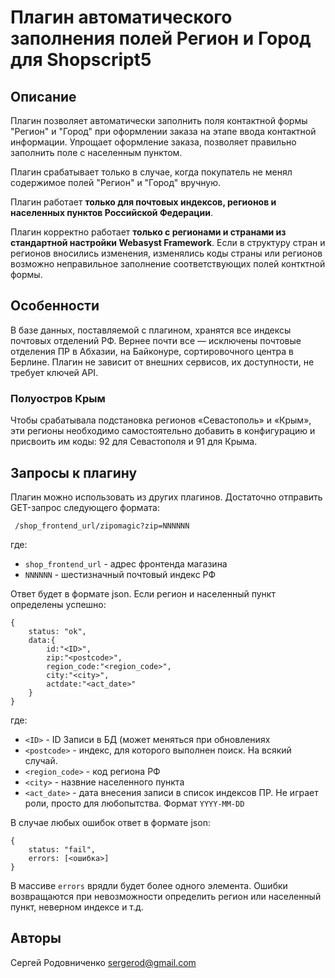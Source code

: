 # Плагин автоматического заполнения полей Регион и Город для Shopscript5

## Описание
Плагин позволяет автоматически заполнить поля контактной формы "Регион" и "Город"
при оформлении заказа на этапе ввода контактной информации. Упрощает оформление
заказа, позволяет правильно заполнить поле с населенным пунктом.

Плагин срабатывает только в случае, когда покупатель не менял содержимое полей
"Регион" и "Город" вручную.

Плагин работает **только для почтовых индексов, регионов и населенных пунктов
Российской Федерации**.

Плагин корректно работает **только с регионами и странами из стандартной настройки
Webasyst Framework**. Если в структуру стран и регионов вносились изменения,
изменялись коды страны или регионов возможно неправильное заполнение соответствующих
полей контктной формы.

## Особенности
В базе данных, поставляемой с плагином, хранятся все индексы почтовых отделений
РФ. Вернее почти все — исключены почтовые отделения ПР в Абхазии, на Байконуре,
сортировочного центра в Берлине. Плагин не зависит от внешних сервисов, их
доступности, не требует ключей API.

### Полуостров Крым
Чтобы срабатывала подстановка регионов «Севастополь» и «Крым», эти регионы
необходимо самостоятельно добавить в конфигурацию и присвоить им коды: 92 для
Севастополя и 91 для Крыма.

## Запросы к плагину
Плагин можно использовать из других плагинов. Достаточно отправить GET-запрос
следующего формата:

` /shop_frontend_url/zipomagic?zip=NNNNNN`

где:

* `shop_frontend_url` - адрес фронтенда магазина
* `NNNNNN` - шестизначный почтовый индекс РФ

Ответ будет в формате json. Если регион и населенный пункт определены успешно:

    {
        status: "ok",
        data:{
            id:"<ID>",
            zip:"<postcode>",
            region_code:"<region_code>",
            city:"<city>",
            actdate:"<act_date>"
        }
    }

где:

* `<ID>` - ID Записи в БД (может меняться при обновлениях
* `<postcode>` - индекс, для которого выполнен поиск. На всякий случай.
* `<region_code>` - код региона РФ
* `<city>` - назвние населенного пункта
* `<act_date>` - дата внесения записи в список индексов ПР. Не играет роли, просто для любопытства. Формат `YYYY-MM-DD`

В случае любых ошибок ответ в формате json:

    {
        status: "fail",
        errors: [<ошибка>]
    }

В массиве `errors` врядли будет более одного элемента. Ошибки возвращаются при
невозможности определить регион или населенный пункт, неверном индексе и т.д.

## Авторы
Сергей Родовниченко <sergerod@gmail.com>
